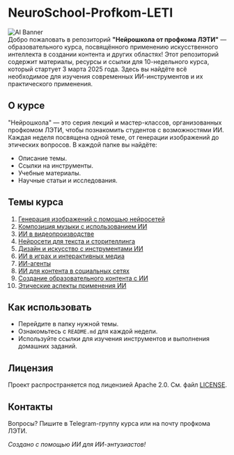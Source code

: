 
# NeuroSchool-Profkom-LETI

![AI Banner](https://via.placeholder.com/800x200.png?text=NeuroSchool+LETI)  
Добро пожаловать в репозиторий **"Нейрошкола от профкома ЛЭТИ"** — образовательного курса, посвящённого применению искусственного интеллекта в создании контента и других областях! Этот репозиторий содержит материалы, ресурсы и ссылки для 10-недельного курса, который стартует 3 марта 2025 года. Здесь вы найдёте всё необходимое для изучения современных ИИ-инструментов и их практического применения.

## О курсе
"Нейрошкола" — это серия лекций и мастер-классов, организованных профкомом ЛЭТИ, чтобы познакомить студентов с возможностями ИИ. Каждая неделя посвящена одной теме, от генерации изображений до этических вопросов. В каждой папке вы найдёте:
- Описание темы.
- Ссылки на инструменты.
- Учебные материалы.
- Научные статьи и исследования.

## Темы курса
1. [Генерация изображений с помощью нейросетей](Topic1-ImageGeneration)  
2. [Композиция музыки с использованием ИИ](Topic2-MusicComposition)  
3. [ИИ в видеопроизводстве](Topic3-VideoProduction)  
4. [Нейросети для текста и сторителлинга](Topic4-TextStorytelling)  
5. [Дизайн и искусство с инструментами ИИ](Topic5-DesignArt)  
6. [ИИ в играх и интерактивных медиа](Topic6-GamingInteractive)  
7. [ИИ-агенты](Topic7-AIAgents)  
8. [ИИ для контента в социальных сетях](Topic8-SocialMedia)  
9. [Создание образовательного контента с ИИ](Topic9-EducationalContent)  
10. [Этические аспекты применения ИИ](Topic10-Ethics)  

## Как использовать
- Перейдите в папку нужной темы.
- Ознакомьтесь с `README.md` для каждой недели.
- Используйте ссылки для изучения инструментов и выполнения домашних заданий.

## Лицензия
Проект распространяется под лицензией Apache 2.0. См. файл [LICENSE](LICENSE).

## Контакты
Вопросы? Пишите в Telegram-группу курса или на почту профкома ЛЭТИ.

*Создано с помощью ИИ для ИИ-энтузиастов!*
